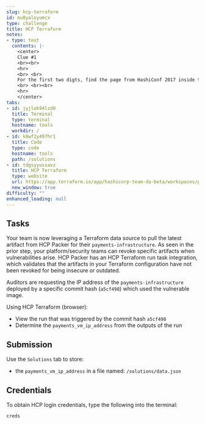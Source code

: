 ```yaml
---
slug: hcp-terraform
id: mu8yaloyumcx
type: challenge
title: HCP Terraform
notes:
- type: text
  contents: |-
    <center>
    Clue #1
    <br><br>
    <hr>
    <br> <br>
    For the first two digts, find the page from HashiConf 2017 inside the HashiConf photo album.
    <br> <br><br>
    <hr>
    </center>
tabs:
- id: jyjlok94lzd0
  title: Terminal
  type: terminal
  hostname: tools
  workdir: /
- id: k8wf2y497hr1
  title: Code
  type: code
  hostname: tools
  path: /solutions
- id: tdgsyyussaxz
  title: HCP Terraform
  type: website
  url: https://app.terraform.io/app/hashicorp-team-da-beta/workspaces/payments-infrastructure
  new_window: true
difficulty: ""
enhanced_loading: null
---
```

## Tasks
Your team is now leveraging a Terraform data source to pull the latest artifact from HCP Packer for their `payments-infrastructure`. As seen in the prior step, your platform/security teams can revoke specific artifacts when vulnerabilities arise. HCP Packer has an HCP Terraform run task integration, which validates that the artifacts in your Terraform configuration have not been revoked for being insecure or outdated.

Auditors are requesting the IP address of the `payments-infrastructure`  deployed by a specific commit hash (`a5cf498`) which used the vulnerable image.

Using HCP Terraform (browser):
- View the run that was triggered by the commit hash  `a5cf498`
- Determine the `payments_vm_ip_address` from the outputs of the run

## Submission
Use the `Solutions` tab to store:
- the `payments_vm_ip_address` in a file named: `/solutions/data.json`

## Credentials
To obtain HCP login credentials, type the following into the terminal:
```shell
creds
```
